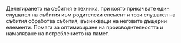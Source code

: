 Делегирането на събития е техника, при която прикачвате един слушател на събития към родителски елемент и този слушател на събития обработва събития, възникващи на неговите дъщерни елементи. Помага за оптимизиране на производителността и намаляване на потреблението на памет.
